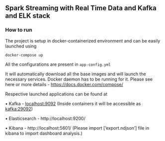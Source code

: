 ## Spark Streaming with Real Time Data and Kafka and ELK stack

### How to run

The project is setup in docker-containerized environment and can be easily launched using 

`docker-compose up` 

All the configurations are present in `app-config.yml`

It will automatically download all the base images and will launch the necessary services. Docker daemon has to be running for it. Please see here or more details - https://docs.docker.com/compose/ 

Respective launched applications can be found at

•	Kafka - <localhost:9092> (Inside containers it will be accessible as <kafka:29092>)

•	Elasticsearch - http://localhost:9200/ 

•	Kibana - http://localhost:5601/ (Please import [‘export.ndjson’] file in kibana to import dashboard analysis.)
